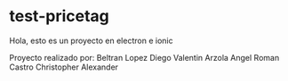 # test-pricetag
Hola, esto es un proyecto en electron e ionic

Proyecto realizado por:
Beltran Lopez Diego
Valentin Arzola Angel
Roman Castro Christopher Alexander
